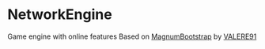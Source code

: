 # NetworkEngine
Game engine with online features
Based on [MagnumBootstrap](https://github.com/VALERE91/MagnumBootstrap) by [VALERE91](https://github.com/VALERE91)